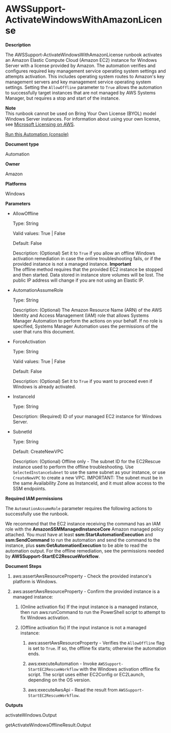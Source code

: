 # AWSSupport\-ActivateWindowsWithAmazonLicense<a name="automation-awssupport-activatewindowswithamazonlicense"></a>

 **Description** 

The AWSSupport\-ActivateWindowsWithAmazonLicense runbook activates an Amazon Elastic Compute Cloud \(Amazon EC2\) instance for Windows Server with a license provided by Amazon\. The automation verifies and configures required key management service operating system settings and attempts activation\. This includes operating system routes to Amazon's key management servers and key management service operating system settings\. Setting the `AllowOffline` parameter to `True` allows the automation to successfully target instances that are not managed by AWS Systems Manager, but requires a stop and start of the instance\.

**Note**  
This runbook cannot be used on Bring Your Own License \(BYOL\) model Windows Server instances\. For information about using your own license, see [Microsoft Licensing on AWS](https://aws.amazon.com/windows/resources/licensing/)\. 

[Run this Automation \(console\)](https://console.aws.amazon.com/systems-manager/automation/execute/AWSSupport-ActivateWindowsWithAmazonLicense)

**Document type**

Automation

**Owner**

Amazon

**Platforms**

Windows

**Parameters**
+ AllowOffline

  Type: String

  Valid values: True \| False

  Default: False

  Description: \(Optional\) Set it to `True` if you allow an offline Windows activation remediation in case the online troubleshooting fails, or if the provided instance is not a managed instance\.
**Important**  
The offline method requires that the provided EC2 instance be stopped and then started\. Data stored in instance store volumes will be lost\. The public IP address will change if you are not using an Elastic IP\.
+ AutomationAssumeRole

  Type: String

  Description: \(Optional\) The Amazon Resource Name \(ARN\) of the AWS Identity and Access Management \(IAM\) role that allows Systems Manager Automation to perform the actions on your behalf\. If no role is specified, Systems Manager Automation uses the permissions of the user that runs this document\.
+ ForceActivation

  Type: String

  Valid values: True \| False

  Default: False

  Description: \(Optional\) Set it to `True` if you want to proceed even if Windows is already activated\.
+ InstanceId

  Type: String

  Description: \(Required\) ID of your managed EC2 instance for Windows Server\.
+ SubnetId

  Type: String

  Default: CreateNewVPC

  Description: \(Optional\) Offline only \- The subnet ID for the EC2Rescue instance used to perform the offline troubleshooting\. Use `SelectedInstanceSubnet` to use the same subnet as your instance, or use `CreateNewVPC` to create a new VPC\. IMPORTANT: The subnet must be in the same Availability Zone as InstanceId, and it must allow access to the SSM endpoints\.

**Required IAM permissions**

The `AutomationAssumeRole` parameter requires the following actions to successfully use the runbook\.

We recommend that the EC2 instance receiving the command has an IAM role with the **AmazonSSMManagedInstanceCore** Amazon managed policy attached\. You must have at least **ssm:StartAutomationExecution** and **ssm:SendCommand** to run the automation and send the command to the instance, plus **ssm:GetAutomationExecution** to be able to read the automation output\. For the offline remediation, see the permissions needed by **AWSSupport\-StartEC2RescueWorkflow**\.

 **Document Steps** 

1. aws:assertAwsResourceProperty \- Check the provided instance's platform is Windows\.

1. aws:assertAwsResourceProperty \- Confirm the provided instance is a managed instance:

   1. \(Online activation fix\) If the input instance is a managed instance, then run aws:runCommand to run the PowerShell script to attempt to fix Windows activation\.

   1. \(Offline activation fix\) If the input instance is not a managed instance:

      1. aws:assertAwsResourceProperty \- Verifies the `AllowOffline` flag is set to `True`\. If so, the offline fix starts; otherwise the automation ends\.

      1. aws:executeAutomation \- Invoke `AWSSupport-StartEC2RescueWorkflow` with the Windows activation offline fix script\. The script uses either EC2Config or EC2Launch, depending on the OS version\.

      1. aws:executeAwsApi \- Read the result from `AWSSupport-StartEC2RescueWorkflow`\.

 **Outputs** 

activateWindows\.Output

getActivateWindowsOfflineResult\.Output